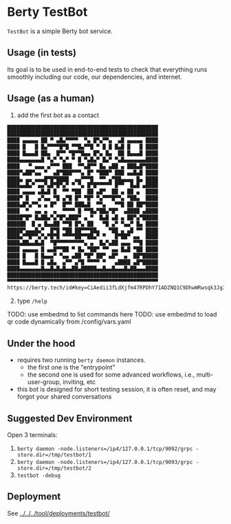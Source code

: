 # Berty TestBot

`TestBot` is a simple Berty bot service.

## Usage (in tests)

Its goal is to be used in end-to-end tests to check that everything runs smoothly including our code, our dependencies, and internet.

## Usage (as a human)

1. add the first bot as a contact

[embedmd]:# (../../../config/.tmp/qr-testbot.txt txt)
```txt
█████████████████████████████████████████████████
█████████████████████████████████████████████████
████ ▄▄▄▄▄ ██ ▀ ▄█▄▀▀▀▀  ▀▄ █▀▄▀▀▄  ▄█ ▄▄▄▄▄ ████
████ █   █ █▄▀▀▀▀█▀█ ▀▀█▄▀▀█ ▀ █ █ █▄█ █   █ ████
████ █▄▄▄█ ██▄  █▀▀ ▀█▀▀█▄▄ █▀▄ █▄  ██ █▄▄▄█ ████
████▄▄▄▄▄▄▄█ ▀▄▀ ▀▄▀ ▀ █ ▀▄█▄▀ █▄▀ ▀▄█▄▄▄▄▄▄▄████
████   ▀ ▄▄▄ ▄▀▀▀ ███  ▀▀▄█▀▀ █▄ ▄██ ▄ ███▄█▀████
████▀▄██▀▄▄ ▀  ▄█▀███▀▀▀▄ █▀ ▀███▀ ███ ▄▄█▄█ ████
████▄ ▄▄ ▄▄▄█▀█▀████  ▄▄▀▀▀█  ▀▀ ▄▀██▄▄▄▄ █▄ ████
████▄▄█▄▀ ▄▄▀▄█▀█▀▄▀ ▀ ▀▄ █▀█▀▀▀▀▀ █▀▀  █▄█ ▄████
████ ▄▄▄▄ ▄█▄█ █  ▀▀ ▀██  ██ ▄█▀  ██ ▄ ██ ▄  ████
████▀ █   ▄▀▄▄ ▀█ ▄▀█ █▀ ▀█▀ ▀▄▀▀▀█▀▀▄ ▀██▄  ████
████▄█▀▄▀▀▄ ▄ █▀  █▀▀ ███▄█  ▀▀▄   ▀▀█ ██ ██▀████
████  ▀  ▄▄ ▄  ▄  ▀▀▀▀ █ ▀▀█▄▀██▄▀█▀  ▄████ ▄████
█████▀█▀ █▄██▄▀▄▀█▀▄███▀ ▄ ▀  █▄█ ▄█ ▄ ██▀▄▀█████
██████  █ ▄ █▄▄██ ▀▀█ █▀▄ ██   ▀█ ▄▀ ▀▄▄▀ █▄ ████
█████▀▄▄▄█▄▀  █▀█ ▀██ ██▀▀▀██▄   ▀██ ▄ ▄█ ▀▀ ████
████▄▀▀█▀▀▄▀▄▀█▀█ ▀▀▀▀██▀▀██▄▀ ▀   █▀██▀ ▄▄  ████
████▄██▄▄█▄█  ▀█▀▀▀▀▀▀▀▀▀▄ ▄  █▄▀▄██ ▄▄▄ ▀▀█ ████
████ ▄▄▄▄▄ █ ▄▄█▀▀██ ▀ █▄ ▀██▀ ▀▀ ▄▄ █▄█ ▀██ ████
████ █   █ █▄▄▄▀ ▀▄▄ ▄██ ▀█▀ ██▀ ▄█▀  ▄  ██▀█████
████ █▄▄▄█ █ ▄█▄  ▄▀▀ ▄▀█ ▀▀▀▀ ▀   ▄████ ▄█▀█████
████▄▄▄▄▄▄▄█▄▄█▄█▄█▄▄██▄█████▄▄█▄▄█▄▄▄█▄██▄▄▄████
█████████████████████████████████████████████████
▀▀▀▀▀▀▀▀▀▀▀▀▀▀▀▀▀▀▀▀▀▀▀▀▀▀▀▀▀▀▀▀▀▀▀▀▀▀▀▀▀▀▀▀▀▀▀▀▀
https://berty.tech/id#key=CiAedii3fLdXjfm47RPDhY71ADZNQ1C9DhwWRwsqk3Jg3RIgHvcSW0wWdW0nit2JdLJeJpDxS1EJ2AbqNTn_Igv0vEU&name=TestBot
```

2. type `/help`

TODO: use embedmd to list commands here
TODO: use embedmd to load qr code dynamically from /config/vars.yaml

## Under the hood

* requires two running `berty daemon` instances.
  * the first one is the "entrypoint"
  * the second one is used for some advanced workflows, i.e., multi-user-group, inviting, etc
* this bot is designed for short testing session, it is often reset, and may forgot your shared conversations

## Suggested Dev Environment

Open 3 terminals:

1. `berty daemon -node.listeners=/ip4/127.0.0.1/tcp/9092/grpc -store.dir=/tmp/testbot/1`
2. `berty daemon -node.listeners=/ip4/127.0.0.1/tcp/9093/grpc -store.dir=/tmp/testbot/2`
3. `testbot -debug`

## Deployment

See [../../../tool/deployments/testbot/](../../../tool/deployments/testbot/)
